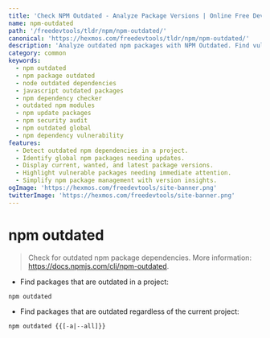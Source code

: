```yaml
---
title: 'Check NPM Outdated - Analyze Package Versions | Online Free DevTools by Hexmos'
name: npm-outdated
path: '/freedevtools/tldr/npm/npm-outdated/'
canonical: 'https://hexmos.com/freedevtools/tldr/npm/npm-outdated/'
description: 'Analyze outdated npm packages with NPM Outdated. Find vulnerable dependencies and keep your project secure. Free online tool, no registration required.'
category: common
keywords:
  - npm outdated
  - npm package outdated
  - node outdated dependencies
  - javascript outdated packages
  - npm dependency checker
  - outdated npm modules
  - npm update packages
  - npm security audit
  - npm outdated global
  - npm dependency vulnerability
features:
  - Detect outdated npm dependencies in a project.
  - Identify global npm packages needing updates.
  - Display current, wanted, and latest package versions.
  - Highlight vulnerable packages needing immediate attention.
  - Simplify npm package management with version insights.
ogImage: 'https://hexmos.com/freedevtools/site-banner.png'
twitterImage: 'https://hexmos.com/freedevtools/site-banner.png'
---
```


# npm outdated

> Check for outdated npm package dependencies.
> More information: <https://docs.npmjs.com/cli/npm-outdated>.

- Find packages that are outdated in a project:

`npm outdated`

- Find packages that are outdated regardless of the current project:

`npm outdated {{[-a|--all]}}`
